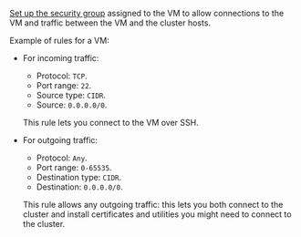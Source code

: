 
[Set up the security group](../../../../vpc/operations/security-group-update.md#add-rule) assigned to the VM to allow connections to the VM and traffic between the VM and the cluster hosts.


Example of rules for a VM:

* For incoming traffic:
    * Protocol: `TCP`.
    * Port range: `22`.
    * Source type: `CIDR`.
    * Source: `0.0.0.0/0`.

    This rule lets you connect to the VM over SSH.

* For outgoing traffic:
    * Protocol: `Any`.
    * Port range: `0-65535`.
    * Destination type: `CIDR`.
    * Destination: `0.0.0.0/0`.

    This rule allows any outgoing traffic: this lets you both connect to the cluster and install certificates and utilities you might need to connect to the cluster.
